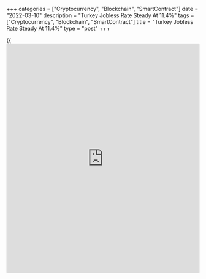 +++
categories = ["Cryptocurrency", "Blockchain", "SmartContract"]
date = "2022-03-10"
description = "Turkey Jobless Rate Steady At 11.4%"
tags = ["Cryptocurrency", "Blockchain", "SmartContract"]
title = "Turkey Jobless Rate Steady At 11.4%"
type = "post"
+++

{{<iframe id="large-banner" src="https://www.bounty.group/#slide=22.0" width="100%" height="600" scrolling="no" style="border: 0px solid rgb(216, 221, 230); border-radius: 3px;">}}

Turkey's unemployment rate remained unchanged in January, data from the
Turkish Statistical Institute showed on Thursday.

The unemployment rate held steady at a seasonally adjusted 11.4 percent
in January.

The number of unemployed persons rose by 21,000 to 3.859 million in
January.

The number of employed decreased by 43,000 to 29.91 million in January.

The employment rate declined to 46.5 percent in January from 46.7
percent in the prior month.

The labor force participation rate fell 0.1 percentage points to 52.6
percent in January.

The jobless rate among youth aged between 15 and 24 came in at 21.6
percent in January, unchanged from the previous month.

For comments and feedback [contact](https://www.playgroundfx.com/contact/): editorial@rtt[news](https://www.letsplayfx.com/blog/forex-news-website/).com

[Economic News][1]

 **What parts of the world are seeing the best (and worst) economic
performances lately? Click[here][2] to check out our [Econ Scorecard][2]
and find out! See up-to-the-moment [ranking](https://www.playgroundfx.com/blog/crypto-exchange-ranking/)s for the best and worst
performers in [GDP][3], [unemployment rate][4], [inflation][5] and much
more.**

   1. www.rtt[news](https://www.letsplayfx.com/blog/forex-news-website/).com/Content/EconomicNews.aspx
   2. www.rtt[news](https://www.letsplayfx.com/blog/forex-news-website/).com/economic-scorecard/world-rank/industrial-production/highest-performance.aspx
   3. www.rtt[news](https://www.letsplayfx.com/blog/forex-news-website/).com/economic-scorecard/world-rank/GDP/highest-performance.aspx
   4. www.rtt[news](https://www.letsplayfx.com/blog/forex-news-website/).com/economic-scorecard/world-rank/unemployment-rate/lowest-performance.aspx
   5. www.rtt[news](https://www.letsplayfx.com/blog/forex-news-website/).com/economic-scorecard/world-rank/CPI/highest-performance.aspx